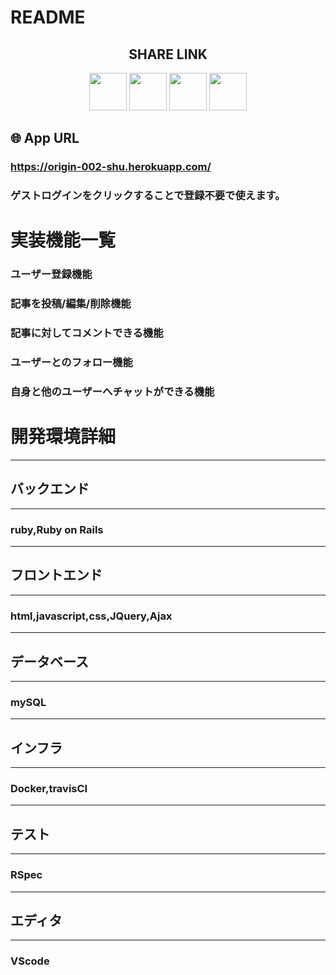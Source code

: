 # README

<h2 align="center">SHARE LINK</h2>

<p align="center">
  <a href="https://rubyonrails.org"><img src="https://cdn.icon-icons.com/icons2/2107/PNG/512/file_type_rails_icon_130210.png" height="60px;"></a>
  <a href="https://jp.heroku.com"><img src="https://cdn.icon-icons.com/icons2/2415/PNG/512/heroku_original_wordmark_logo_icon_146482.png" height="60px;" /></a>
  <a href="https://www.docker.com"><img src="https://cdn.icon-icons.com/icons2/2107/PNG/512/file_type_docker_icon_130643.png" height="60px;" /></a>
  <a href="https://travis-ci.com"><img src="https://cdn.icon-icons.com/icons2/2389/PNG/512/travisci_logo_icon_144792.png" height="60px;" /></a>
</p>

## 🌐 App URL

### **https://origin-002-shu.herokuapp.com/**
### ゲストログインをクリックすることで登録不要で使えます。  

# 実装機能一覧

###  ユーザー登録機能
###  記事を投稿/編集/削除機能
###  記事に対してコメントできる機能
###  ユーザーとのフォロー機能
###  自身と他のユーザーへチャットができる機能

# 開発環境詳細
-----------------------------------------------------------------
## バックエンド
-----------------------------------------------------------------
### ruby,Ruby on Rails
-----------------------------------------------------------------
## フロントエンド
-----------------------------------------------------------------
### html,javascript,css,JQuery,Ajax
-----------------------------------------------------------------
## データベース
-----------------------------------------------------------------
### mySQL
-----------------------------------------------------------------
## インフラ
-----------------------------------------------------------------
### Docker,travisCI
-----------------------------------------------------------------
## テスト
-----------------------------------------------------------------
### RSpec
-----------------------------------------------------------------
## エディタ
-----------------------------------------------------------------
### VScode
